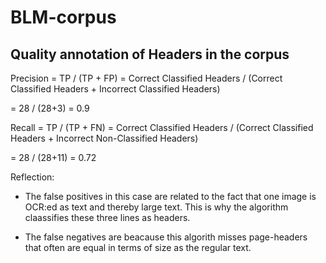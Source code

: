 # BLM-corpus

## Quality annotation of Headers in the corpus

Precision = TP / (TP + FP) = Correct Classified Headers / (Correct Classified Headers + Incorrect Classified Headers) 

= 28 / (28+3) = 0.9

Recall = TP / (TP + FN) = Correct Classified Headers / (Correct Classified Headers + Incorrect Non-Classified Headers) 

= 28 / (28+11) = 0.72


Reflection:
* The false positives in this case are related to the fact that one image is OCR:ed as text and thereby large text. This is why the algorithm claassifies these three lines as headers. 

* The false negatives are beacause this algorith misses page-headers that often are equal in terms of size as the regular text.
